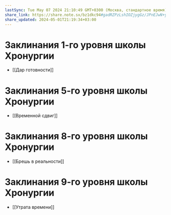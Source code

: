 ```yaml
---
lastSync: Tue May 07 2024 21:10:49 GMT+0300 (Москва, стандартное время)
share_link: https://share.note.sx/bz1dkc94#gadRZPzLshIOZjygGz/JPnEJwN+yiz/MnkujMaTFJ1I
share_updated: 2024-05-01T21:19:34+03:00
---
```


# Заклинания 1-го уровня школы Хронургии
- [[Дар готовности]]
# Заклинания 5-го уровня школы Хронургии
- [[Временной сдвиг]]
# Заклинания 8-го уровня школы Хронургии
- [[Брешь в реальности]]
# Заклинания 9-го уровня школы Хронургии
- [[Утрата времени]]
